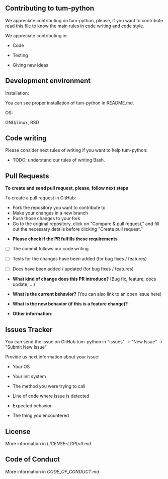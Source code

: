 ## Contributing to tum-python

We appreciate contributing on tum-python, please, if you want to contribute read this file to know the main rules in code writing and code style.

We appreciate contributing in:

- Code

- Testing

- Giving new ideas

## Development environment

Installation:

You can see proper installation of tum-python in README.md.

OS: 

GNU/Linux, BSD

## Code writing

Please consider next rules of writing if you want to help tum-python:

- TODO: understand our rules of writing Bash.

## Pull Requests

**To create and send pull request, please, follow next steps**

To create a pull request in GitHub:

- Fork the repository you want to contribute to
- Make your changes in a new branch
- Push those changes to your fork 
- Go to the original repository, click on "Compare & pull request," and fill out the necessary details before clicking "Create pull request."

* **Please check if the PR fulfills these requirements**
- [ ] The commit follows our code writing
- [ ] Tests for the changes have been added (for bug fixes / features)
- [ ] Docs have been added / updated (for bug fixes / features)


* **What kind of change does this PR introduce?** (Bug fix, feature, docs update, ...)



* **What is the current behavior?** (You can also link to an open issue here)



* **What is the new behavior (if this is a feature change)?**



* **Other information**:

## Issues Tracker

You can send the issue on GitHub tum-python in "Issues" -> "New Issue" -> "Submit New Issue"

Provide us next information about your issue:

- Your OS

- Your init system

- The method you were trying to call

- Line of code where issue is detected

- Expected behavior

- The thing you encountered

## License

More information in _LICENSE-LGPLv3.md_

## Code of Conduct

More information in _CODE_OF_CONDUCT.md_

